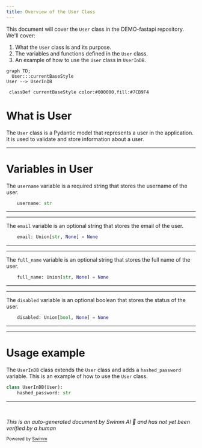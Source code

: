 ```yaml
---
title: Overview of the User Class
---
```

This document will cover the `User` class in the DEMO-fastapi repository. We'll cover:

1. What the `User` class is and its purpose.
2. The variables and functions defined in the `User` class.
3. An example of how to use the `User` class in `UserInDB`.

```mermaid
graph TD;
  User:::currentBaseStyle
User --> UserInDB

 classDef currentBaseStyle color:#000000,fill:#7CB9F4
```

# What is User

The `User` class is a Pydantic model that represents a user in the application. It is used to validate and store information about a user.

<SwmSnippet path="/docs_src/security/tutorial003_an.py" line="36">

---

# Variables in User

The `username` variable is a required string that stores the username of the user.

```python
    username: str
```

---

</SwmSnippet>

<SwmSnippet path="/docs_src/security/tutorial003_an.py" line="37">

---

The `email` variable is an optional string that stores the email of the user.

```python
    email: Union[str, None] = None
```

---

</SwmSnippet>

<SwmSnippet path="/docs_src/security/tutorial003_an.py" line="38">

---

The `full_name` variable is an optional string that stores the full name of the user.

```python
    full_name: Union[str, None] = None
```

---

</SwmSnippet>

<SwmSnippet path="/docs_src/security/tutorial003_an.py" line="39">

---

The `disabled` variable is an optional boolean that stores the status of the user.

```python
    disabled: Union[bool, None] = None
```

---

</SwmSnippet>

<SwmSnippet path="/docs_src/security/tutorial003_an.py" line="42">

---

# Usage example

The `UserInDB` class extends the `User` class and adds a `hashed_password` variable. This is an example of how to use the `User` class.

```python
class UserInDB(User):
    hashed_password: str
```

---

</SwmSnippet>

&nbsp;

*This is an auto-generated document by Swimm AI 🌊 and has not yet been verified by a human*

<SwmMeta version="3.0.0" repo-id="Z2l0aHViJTNBJTNBREVNTy1mYXN0YXBpJTNBJTNBZ2lsYWRuYXZvdA==" repo-name="DEMO-fastapi" doc-type="general-class"><sup>Powered by [Swimm](/)</sup></SwmMeta>
